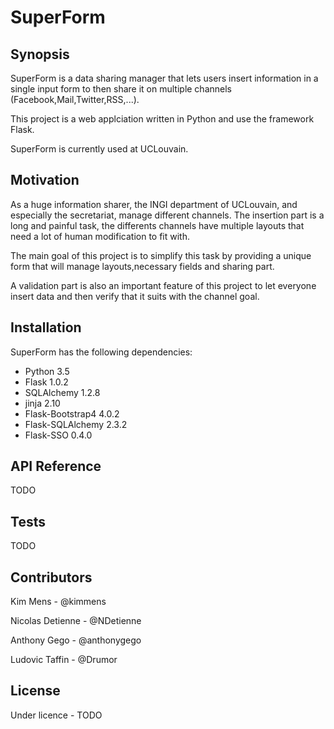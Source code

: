 # SuperForm


## Synopsis

SuperForm is a data sharing manager that lets users insert information in a single input form to then share it on multiple channels (Facebook,Mail,Twitter,RSS,...).

This project is a web applciation written in Python and use the framework Flask.

SuperForm is currently used at UCLouvain.


## Motivation

As a huge information sharer, the INGI department of UCLouvain, and especially the secretariat, manage different channels. The insertion part is a long and painful task, the differents channels have multiple layouts that need a lot of human modification to fit with.

The main goal of this project is to simplify this task by providing a unique form that will manage layouts,necessary fields and sharing part.

A validation part is also an important feature of this project to let everyone insert data and then verify that it suits with the channel goal.

## Installation

SuperForm has the following dependencies:

* Python 3.5
* Flask 1.0.2
* SQLAlchemy 1.2.8
* jinja 2.10
* Flask-Bootstrap4 4.0.2
* Flask-SQLAlchemy 2.3.2
* Flask-SSO 0.4.0

## API Reference

TODO

## Tests

TODO

## Contributors

Kim Mens - @kimmens 

Nicolas Detienne - @NDetienne

Anthony Gego - @anthonygego

Ludovic Taffin - @Drumor

## License

Under licence - TODO 